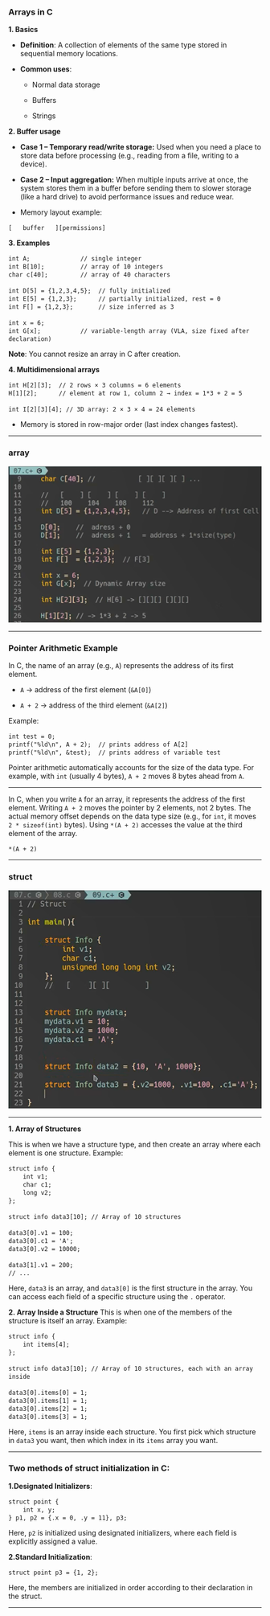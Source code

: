 ### Arrays in C
**1. Basics**
* **Definition**: A collection of elements of the same type stored in sequential memory locations.

* **Common uses**:

  * Normal data storage

  * Buffers

  * Strings

**2. Buffer usage**
* **Case 1 – Temporary read/write storage:**
Used when you need a place to store data before processing (e.g., reading from a file, writing to a device).

* **Case 2 – Input aggregation:**
When multiple inputs arrive at once, the system stores them in a buffer before sending them to slower storage (like a hard drive) to avoid performance issues and reduce wear.

* Memory layout example:

```
[   buffer   ][permissions]
```
**3. Examples**
```
int A;              // single integer
int B[10];          // array of 10 integers
char c[40];         // array of 40 characters

int D[5] = {1,2,3,4,5};  // fully initialized
int E[5] = {1,2,3};      // partially initialized, rest = 0
int F[] = {1,2,3};       // size inferred as 3

int x = 6;
int G[x];           // variable-length array (VLA, size fixed after declaration)
```
**Note**: You cannot resize an array in C after creation.

**4. Multidimensional arrays**
```
int H[2][3];  // 2 rows × 3 columns = 6 elements
H[1][2];      // element at row 1, column 2 → index = 1*3 + 2 = 5

int I[2][3][4]; // 3D array: 2 × 3 × 4 = 24 elements
```
* Memory is stored in row-major order (last index changes fastest).

*******

### array

![Alt Text](https://github.com/alimzh5/c-course/blob/main/repository/ARRAY.png)
******

### Pointer Arithmetic Example
In C, the name of an array (e.g., `A`) represents the address of its first element.

* `A` → address of the first element (`&A[0]`)

* `A + 2` → address of the third element (`&A[2]`)

Example:

```
int test = 0;
printf("%ld\n", A + 2);  // prints address of A[2]
printf("%ld\n", &test);  // prints address of variable test
```
Pointer arithmetic automatically accounts for the size of the data type. For example, with `int` (usually 4 bytes), `A + 2` moves 8 bytes ahead from `A`.

*******

In C, when you write `A` for an array, it represents the address of the first element. Writing `A + 2` moves the pointer by 2 elements, not 2 bytes. The actual memory offset depends on the data type size (e.g., for `int`, it moves `2 * sizeof(int)` bytes). Using `*(A + 2)` accesses the value at the third element of the array.

```
*(A + 2)

```
****

### struct

![Alt Text](https://github.com/alimzh5/c-course/blob/main/repository/struct.png)

*****

**1. Array of Structures**

This is when we have a structure type, and then create an array where each element is one structure.
Example:

```
struct info {
    int v1;
    char c1;
    long v2;
};

struct info data3[10]; // Array of 10 structures

data3[0].v1 = 100;
data3[0].c1 = 'A';
data3[0].v2 = 10000;

data3[1].v1 = 200;
// ...
```
Here, `data3` is an array, and `data3[0]` is the first structure in the array.
You can access each field of a specific structure using the `.` operator.

**2. Array Inside a Structure**
This is when one of the members of the structure is itself an array.
Example:

```
struct info {
    int items[4];
};

struct info data3[10]; // Array of 10 structures, each with an array inside

data3[0].items[0] = 1;
data3[0].items[1] = 1;
data3[0].items[2] = 1;
data3[0].items[3] = 1;
```
Here, `items` is an array inside each structure.
You first pick which structure in `data3` you want, then which index in its `items` array you want.

******
### Two methods of struct initialization in C:

**1.Designated Initializers**:

```
struct point {
    int x, y;
} p1, p2 = {.x = 0, .y = 11}, p3;
```

Here, `p2` is initialized using designated initializers, where each field is explicitly assigned a value.

**2.Standard Initialization**:

```
struct point p3 = {1, 2};
```
Here, the members are initialized in order according to their declaration in the struct.
****
